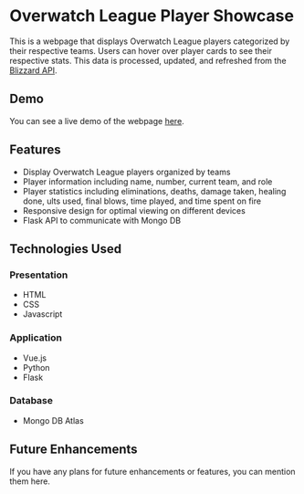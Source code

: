 # Overwatch League Player Showcase

This is a webpage that displays Overwatch League players categorized by their respective teams. Users can hover over player cards to see their respective stats. This data is processed, updated, and refreshed from the [Blizzard API](https://develop.battle.net/).

## Demo

You can see a live demo of the webpage [here](https://brendennoblitt.pythonanywhere.com).

## Features

- Display Overwatch League players organized by teams
- Player information including name, number, current team, and role
- Player statistics including eliminations, deaths, damage taken, healing done, ults used, final blows, time played, and time spent on fire
- Responsive design for optimal viewing on different devices
- Flask API to communicate with Mongo DB

## Technologies Used

### Presentation
- HTML
- CSS
- Javascript
### Application
- Vue.js
- Python
- Flask
### Database
- Mongo DB Atlas

## Future Enhancements

If you have any plans for future enhancements or features, you can mention them here.



